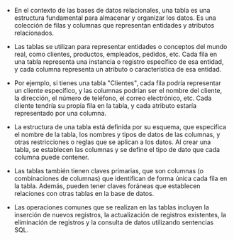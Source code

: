 - En el contexto de las bases de datos relacionales, una tabla es una estructura fundamental para almacenar y organizar los datos. Es una colección de filas y columnas que representan entidades y atributos relacionados.

- Las tablas se utilizan para representar entidades o conceptos del mundo real, como clientes, productos, empleados, pedidos, etc. Cada fila en una tabla representa una instancia o registro específico de esa entidad, y cada columna representa un atributo o característica de esa entidad.

- Por ejemplo, si tienes una tabla "Clientes", cada fila podría representar un cliente específico, y las columnas podrían ser el nombre del cliente, la dirección, el número de teléfono, el correo electrónico, etc. Cada cliente tendría su propia fila en la tabla, y cada atributo estaría representado por una columna.

- La estructura de una tabla está definida por su esquema, que especifica el nombre de la tabla, los nombres y tipos de datos de las columnas, y otras restricciones o reglas que se aplican a los datos. Al crear una tabla, se establecen las columnas y se define el tipo de dato que cada columna puede contener.

- Las tablas también tienen claves primarias, que son columnas (o combinaciones de columnas) que identifican de forma única cada fila en la tabla. Además, pueden tener claves foráneas que establecen relaciones con otras tablas en la base de datos.

- Las operaciones comunes que se realizan en las tablas incluyen la inserción de nuevos registros, la actualización de registros existentes, la eliminación de registros y la consulta de datos utilizando sentencias SQL.
